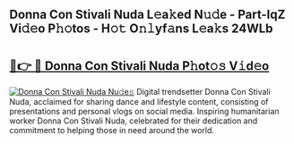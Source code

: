 ## Donna Con Stivali Nuda L𝚎a𝚔ed N𝚞𝚍e - Part-IqZ Vi𝚍𝚎o P𝚑𝚘tos - H𝚘𝚝 O𝚗𝚕yf𝚊ns L𝚎a𝚔s 24WLb

# <h2><a href="http://kfbtv5k.oniu.top/?m=Donna+Con+Stivali+Nuda">🔗👉 🔴 Donna Con Stivali Nuda P𝚑ot𝚘𝚜 V𝚒d𝚎o</a></h2>

[![Donna Con Stivali Nuda Nu𝚍e𝚜](https://i.imgur.com/0qMVB7G.gif)](http://kfbtv5k.oniu.top/?m=Donna+Con+Stivali+Nuda)
Digital trendsetter Donna Con Stivali Nuda, acclaimed for sharing dance and lifestyle content, consisting of presentations and personal vlogs on social media. Inspiring humanitarian worker Donna Con Stivali Nuda, celebrated for their dedication and commitment to helping those in need around the world.  
